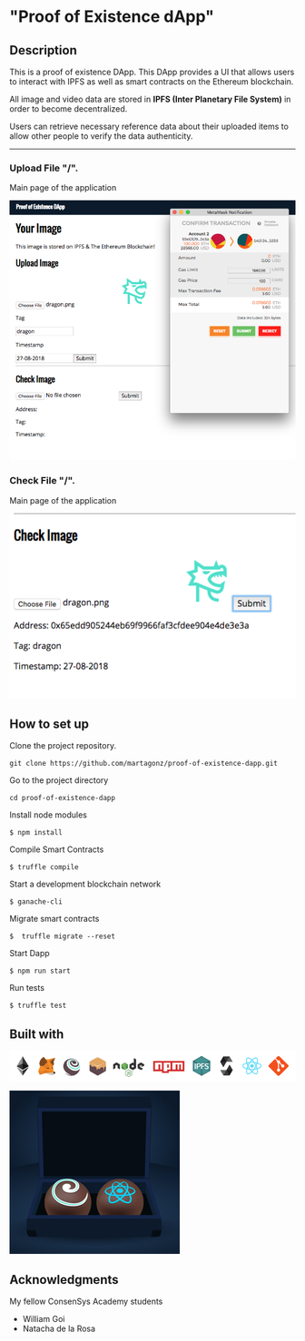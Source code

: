 # "Proof of Existence dApp" 

<!--  -->

## Description  

This is a proof of existence DApp. This DApp provides a UI that allows users to interact with IPFS as well as smart contracts on the Ethereum blockchain. 

All image and video data are stored in **IPFS (Inter Planetary File System)** in order to become decentralized. 

Users can retrieve necessary reference data about their uploaded items to allow other people to verify the data authenticity.

***

### Upload File "/".
Main page of the application

![uploadimage](/public/uploadimage.png?raw=true "uploadimage")

### Check File "/".
Main page of the application

![checkimage](/public/checkimage.png?raw=true "checkimage")

## How to set up
<!--  -->

Clone the project repository.

```
git clone https://github.com/martagonz/proof-of-existence-dapp.git
```

Go to the project directory

```
cd proof-of-existence-dapp
```

Install node modules

```
$ npm install
```

Compile Smart Contracts

```
$ truffle compile
```

Start a development blockchain network

```
$ ganache-cli
```

Migrate smart contracts

```
$  truffle migrate --reset
```

Start Dapp

```
$ npm run start
```

Run tests

```sh
$ truffle test 
```

## Built with
<!--  -->

![techStack](/public/techStack.png?raw=true "techStack")

![truffle-react-box](/public/truffle-react-box.png?raw=true "truffle-react-box")

## Acknowledgments

My fellow ConsenSys Academy students
* William Goi
* Natacha de la Rosa